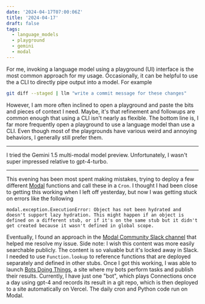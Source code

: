 ```yaml
---
date: '2024-04-17T07:00:06Z'
title: '2024-04-17'
draft: false
tags:
  - language_models
  - playground
  - gemini
  - modal
---
```


For me, invoking a language model using a playground (UI) interface is the most common approach for my usage.
Occasionally, it can be helpful to use the a CLI to directly pipe output into a model.
For example

```sh
git diff --staged | llm "write a commit message for these changes"
```

However, I am more often inclined to open a playground and paste the bits and pieces of context I need.
Maybe, it's that refinement and followups are common enough that using a CLI isn't nearly as flexible.
The bottom line is, I far more frequently open a playground to use a language model than use a CLI.
Even though most of the playgrounds have various weird and annoying behaviors, I generally still prefer them.

---

I tried the Gemini 1.5 multi-modal model preview.
Unfortunately, I wasn't super impressed relative to gpt-4-turbo.

---

This evening has been most spent making mistakes, trying to deploy a few different [Modal](https://modal.com/) functions and call these in a `Cron`.
I thought I had been close to getting this working when I left off yesterday, but now I was getting stuck on errors like the following

```text
modal.exception.ExecutionError: Object has not been hydrated and doesn't support lazy hydration. This might happen if an object is defined on a different stub, or if it's on the same stub but it didn't get created because it wasn't defined in global scope.
```

Eventually, I found an approach in the [Modal Community Slack channel](https://modal.com/slack) that helped me resolve my issue.
Side note: I wish this content was more easily searchable publicly. The content is so valuable but it's locked away in Slack.
I needed to use `Function.lookup` to reference functions that are deployed separately and defined in other stubs.
Once I got this working, I was able to launch [Bots Doing Things](https://bots-doing-things.vercel.app/), a site where my bots perform tasks and publish their results.
Currently, I have just one "bot", which plays Connections once a day using gpt-4 and records its result in a git repo, which is then deployed to a site automatically on Vercel.
The daily cron and Python code run on Modal.
